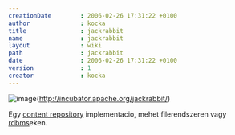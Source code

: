 ```yaml
---
creationDate        : 2006-02-26 17:31:22 +0100 
author              : kocka 
title               : jackrabbit 
name                : jackrabbit 
layout              : wiki 
path                : jackrabbit 
date                : 2006-02-26 17:31:22 +0100 
version             : 1 
creator             : kocka 
---
```

![image](http://incubator.apache.org/jackrabbit/images/jackrabbitlogo.gif)(http://incubator.apache.org/jackrabbit/)

Egy [content repository](Content%20repository.html) implementacio, mehet filerendszeren vagy [rdbms](RDBMS.html)eken.
